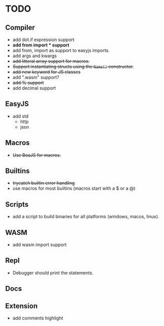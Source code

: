 # TODO

## Compiler
- add dot.if expression support
- **add from import * support**
- add from, import as support to easyjs imports.
- add args and kwargs
- ~~add litteral array support for macros.~~
- ~~Support instantiating structs using the `Name()` constructor.~~
- ~~add new keyword for JS classes~~
- add ".wasm" support?
- ~~add % support~~
- add decimal support

## EasyJS
- add std
    - http
    - json

## Macros
- ~~Use BoaJS for macros.~~

## Builtins
- ~~trycatch builtin error handling~~
- use macros for most builtins (macros start with a $ or a @)

## Scripts
- add a script to build binaries for all platforms (windows, macos, linux).

## WASM
- add wasm import support

## Repl
- Debugger should print the statements.

## Docs

## Extension
- add comments highlight